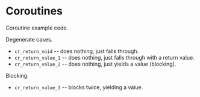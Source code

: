 # Coroutines
Coroutine example code.

Degenerate cases.
* `cr_return_void` -- does nothing, just falls through.
* `cr_return_value_1` -- does nothing, just falls through with a return value.
* `cr_return_value_2` -- does nothing, just yields a value (blocking).

Blocking.
* `cr_return_value_3` -- blocks twice, yielding a value.

